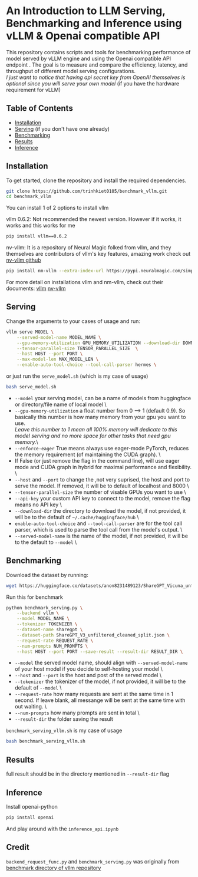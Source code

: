 # An Introduction to LLM Serving, Benchmarking and Inference using vLLM & Openai compatible API

This repository contains scripts and tools for benchmarking performance of model served by vLLM engine and using the Openai compatible API endpoint . The goal is to measure and compare the efficiency, latency, and throughput of different model serving configurations. \
*I just want to notice that having api secret key from OpenAI themselves is optional since you will serve your own model* (if you have the hardware requirement for vLLM)

## Table of Contents

- [Installation](#installation)
- [Serving](#serving) (if you don't have one already)
- [Benchmarking](#benchmarking)
- [Results](#results)
- [Inference](#inference)

## Installation

To get started, clone the repository and install the required dependencies.

```bash
git clone https://github.com/trinhkiet0105/benchmark_vllm.git
cd benchmark_vllm
```

You can install 1 of 2 options to install vllm

vllm 0.6.2:
Not recommended the newest version. However if it works, it works and this works for me

```bash
pip install vllm==0.6.2
```

nv-vllm:
It is a repository of Neural Magic folked from vllm, and they themselves are contributors of vllm's key features, amazing work check out [nv-vllm github](https://github.com/neuralmagic/nm-vllm)

```bash
pip install nm-vllm --extra-index-url https://pypi.neuralmagic.com/simple
```

For more detail on installations vllm and nm-vllm, check out their documents:
[vllm](https://docs.vllm.ai)
[nv-vllm](https://docs.neuralmagic.com/products/nm-vllm/)

## Serving

Change the arguments to your cases of usage and run:

```bash
vllm serve MODEL \
    --served-model-name MODEL_NAME \
    --gpu-memory-utilization GPU_MEMORY_UTILIZATION --download-dir DOWNLOAD_DIR \
    --tensor-parallel-size TENSOR_PARALLEL_SIZE  \
    --host HOST --port PORT \
    --max-model-len MAX_MODEL_LEN \
    --enable-auto-tool-choice --tool-call-parser hermes \
```

or just run the `serve_model.sh` (which is my case of usage)

```bash
bash serve_model.sh
```

- `--model` your serving model, can be a name of models from huggingface or directory/file name of local model \
- `--gpu-memory-utilization` a float number from 0 --> 1 (default 0.9). So basically this number is how many memory from your gpu you want to use.\
*Leave this number to 1 mean all 100% memory will dedicate to this model serving and no more space for other tasks that need gpu memory.*\
- `--enforce-eager` True means always use eager-mode PyTorch, reduces the memory requirement (of maintaining the CUDA graph). \
- If False (or just remove the flag in the command line), will use eager mode and CUDA graph in hybrid for maximal performance and flexibility. \
- `--host` and `--port` to change the ,not very suprised, the host and port to serve the model. If removed, it will be to default of localhost and 8000 \
- `--tensor-parallel-size` the number of visable GPUs you want to use \
- `--api-key` your custom API key to connect to the model, remove the flag means no API key \
- `--download-dir` the directory to download the model, if not provided, it will be to the default of `~/.cache/huggingface/hub` \
- `enable-auto-tool-choice` and `--tool-call-parser` are for the tool call parser, which is used to parse the tool call from the model's output. \
- `--served-model-name` is the name of the model, if not provided, it will be to the default to `--model` \
## Benchmarking

Download the dataset by running:

```bash
wget https://huggingface.co/datasets/anon8231489123/ShareGPT_Vicuna_unfiltered/resolve/main/ShareGPT_V3_unfiltered_cleaned_split.json
```

Run this for benchmark

```bash
python benchmark_serving.py \
    --backend vllm \
    --model MODEL_NAME \
    --tokenizer TOKENIZER \
    --dataset-name sharegpt \
    --dataset-path ShareGPT_V3_unfiltered_cleaned_split.json \
    --request-rate REQUEST_RATE \
    --num-prompts NUM_PROMPTS \
    --host HOST --port PORT --save-result --result-dir RESULT_DIR \
```

- `--model` the served model name, should align with `--served-model-name` of your host model if you decide to self-hosting your model \
- `--host` and `--port` is the host and post of the served model \
- `--tokenizer` the tokenizer of the model, if not provided, it will be to the default of `--model` \
- `--request-rate` how many requests are sent at the same time in 1 second. If leave blank, all messange will be sent at the same time with out waiting. \
- `--num-prompts` how many prompts are sent in total \
- `--result-dir` the folder saving the result

`benchmark_serving_vllm.sh` is my case of usage

```bash
bash benchmark_serving_vllm.sh
```

## Results

full result should be in the directory mentioned in `--result-dir` flag

## Inference

Install openai-python

```bash
pip install openai
```

And play around with the `inference_api.ipynb`

## Credit

`backend_request_func.py` and `benchmark_serving.py` was originally from [benchmark directory of vllm repository](https://github.com/vllm-project/vllm/tree/main/benchmarks)
